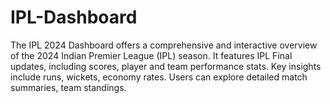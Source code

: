 # IPL-Dashboard
The IPL 2024 Dashboard offers a comprehensive and interactive overview of the 2024 Indian Premier League (IPL) season. It features IPL Final updates, including  scores, player and team performance stats. Key insights include runs, wickets, economy rates. Users can explore detailed match summaries, team standings.
